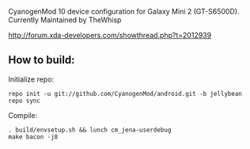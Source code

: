 CyanogenMod 10 device configuration for Galaxy Mini 2 (GT-S6500D).
Currently Maintained by TheWhisp

http://forum.xda-developers.com/showthread.php?t=2012939

How to build:
-------------

Initialize repo:

    repo init -u git://github.com/CyanogenMod/android.git -b jellybean
    repo sync

Compile:

    . build/envsetup.sh && lunch cm_jena-userdebug
    make bacon -j8
